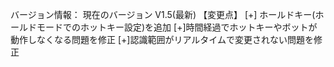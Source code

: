 バージョン情報： 
現在のバージョン V1.5(最新) 
【変更点】 
[+] ホールドキー(ホールドモードでのホットキー設定)を追加
[+]時間経過でホットキーやボットが動作しなくなる問題を修正
[+]認識範囲がリアルタイムで変更されない問題を修正

